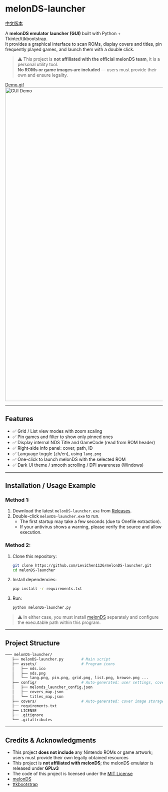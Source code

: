 # melonDS-launcher

[中文版本](./README_zh-TW.md)

A **melonDS emulator launcher (GUI)** built with Python + Tkinter/ttkbootstrap.  
It provides a graphical interface to scan ROMs, display covers and titles, pin frequently played games, and launch them with a double click.

> ⚠️ This project is **not affiliated with the official melonDS team**, it is a personal utility tool.  
> **No ROMs or game images are included** — users must provide their own and ensure legality.

[Demo.gif](./images/demo.gif)
<a href="images/demo.gif">
    <img src="images/demo.gif" width="1000" alt="GUI Demo">
</a>  

---

## Features
- ✅ Grid / List view modes with zoom scaling
- ✅ Pin games and filter to show only pinned ones
- ✅ Display internal NDS Title and GameCode (read from ROM header)
- ✅ Right-side info panel: cover, path, ID
- ✅ Language toggle (zh/en), using `lang.png`
- ✅ One-click to launch melonDS with the selected ROM
- ✅ Dark UI theme / smooth scrolling / DPI awareness (Windows)

---

## Installation / Usage Example

### Method 1:
1. Download the latest `melonDS-launcher.exe` from [Releases](https://github.com/LeviChen1126/melonDS-launcher/releases).  
2. Double-click `melonDS-launcher.exe` to run.  
   - The first startup may take a few seconds (due to Onefile extraction).  
   - If your antivirus shows a warning, please verify the source and allow execution.  

### Method 2:
1. Clone this repository:
   ```bash
   git clone https://github.com/LeviChen1126/melonDS-launcher.git
   cd melonDS-launcher
   ```

2. Install dependencies:
   ```bash
   pip install -r requirements.txt
   ```

3. Run:
   ```bash
   python melonDS-launcher.py
   ```

> ⚠️ In either case, you must install [melonDS](https://melonds.kuribo64.net/) separately and configure the executable path within this program.

---

## Project Structure
```bash
─── melonDS-launcher/
   ├── melonDS-launcher.py        # Main script
   ├── assets/                    # Program icons
   │   ├── nds.ico
   │   ├── nds.png
   │   └── lang.png, pin.png, grid.png, list.png, browse.png ...
   ├── config/                    # Auto-generated: user settings, cover/title mapping
   │   ├── melonds_launcher_config.json
   │   ├── covers_map.json
   │   └── titles_map.json
   ├── covers/                    # Auto-generated: cover image storage
   ├── requirements.txt
   ├── LICENSE
   ├── .gitignore
   └── .gitattributes
```

---

## Credits & Acknowledgments
- This project **does not include** any Nintendo ROMs or game artwork; users must provide their own legally obtained resources
- This project is **not affiliated with melonDS**; the melonDS emulator is released under **GPLv3**
- The code of this project is licensed under the [MIT License](./LICENSE)
- [melonDS](https://github.com/melonDS-emu/melonDS)
- [ttkbootstrap](https://ttkbootstrap.readthedocs.io/en/latest/)
